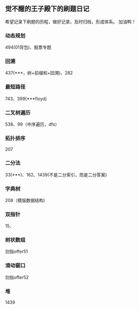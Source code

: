 ## 觉不醒的王子殿下的刷题日记

希望记录下刷题的历程，做好记录，及时归档，形成体系。
加油鸭！

### 动态规划
494(01背包)、股票专题

### 回溯
437(\*\*\*，树+前缀和+回溯)、282

### 最短路径
743、399(\*\*\*floyd)

### 二叉树遍历
538、99（中序遍历，dfs）

### 拓扑排序
207

### 二分法
33(\*\*\*)、162、1439(不是二分索引，而是二分答案)

### 字典树
208（模版数据结构）

### 双指针
15、

### 树状数组
剑指offer51

### 滑动窗口
剑指offer52

### 堆
1439